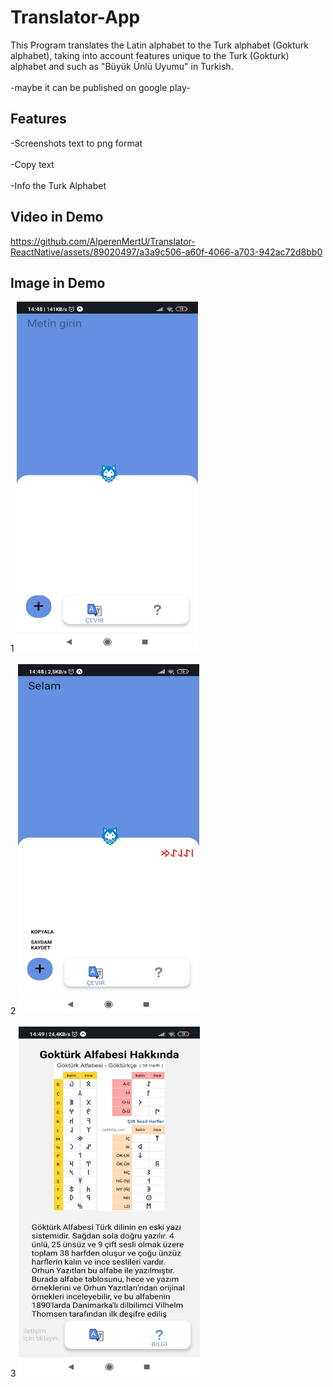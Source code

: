 
# Translator-App
This Program translates the Latin alphabet to the Turk alphabet (Gokturk alphabet), taking into account features unique to the Turk (Gokturk) alphabet and such as "Büyük Ünlü Uyumu" in Turkish.
<br/><br/>
-maybe it can be published on google play-

## Features
-Screenshots text to png format
<br/><br/>
-Copy text
<br/><br/>
-Info the Turk Alphabet
## Video in Demo
https://github.com/AlperenMertU/Translator-ReactNative/assets/89020497/a3a9c506-a60f-4066-a703-942ac72d8bb0
## Image in Demo
1
<img src="inAppPhoto3.jpeg" alt="app" width="290" height="560" />
<br/><br/>
2
<img src="inAppPhoto2.jpeg" alt="app" width="290" height="560" />
<br/><br/>
3
<img src="inAppPhoto1.jpeg" alt="app" width="290" height="560" />
